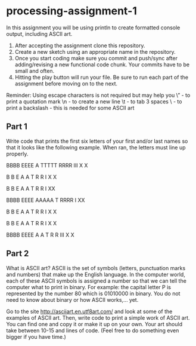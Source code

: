 # processing-assignment-1

In this assignment you will be using println to create formatted console output, including ASCII art.

1. After accepting the assignment clone this repository.
2. Create a new sketch using an appropriate name in the repository.
3. Once you start coding make sure you commit and push/sync after adding/revising a new functional code chunk. Your commits have to be small and often.
4. Hitting the play button will run your file.  Be sure to run each part of the assignment before moving on to the next.

Reminder: Using escape characters is not required but may help you
\” - to print a quotation mark
\n - to create a new line
\t - to tab 3 spaces
\\ - to print a backslash - this is needed for some ASCII art

## Part 1
Write code that prints the first six letters of your first and/or last names so that it looks like the following example.  When ran, the letters must line up properly.

BBBB    EEEE     A    TTTTT  RRRR    III    X    X

B   B   E       A A     T    R   R    I      X  X

B   B   E      A   A    T    R   R    I       XX

BBBB    EEEE   AAAAA    T    RRRR     I       XX

B   B   E      A   A    T    R   R    I      X  X

B   B   E      A   A    T    R    R   I     X    X

BBBB    EEEE   A   A    T    R    R  III   X      X

## Part 2
What is ASCII art?  ASCII is the set of symbols (letters, punctuation marks and numbers) that make up the English language.  In the computer world, each of these ASCII symbols is assigned a number so that we can tell the computer what to print in binary.  For example: the capital letter P is represented by the number 80 which is 01010000 in binary. You do not need to know about binary or how ASCII works,... yet.  

Go to the site http://asciiart.en.utf8art.com/ and look at some of the examples of ASCII art.  Then, write code to print a simple work of ASCII art.  You can find one and copy it or make it up on your own. Your art should take between 10-15 and lines of code.  (Feel free to do something even bigger if you have time.)
